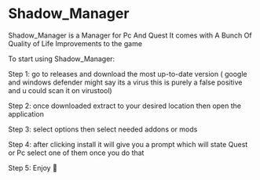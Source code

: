Shadow_Manager
=============================
Shadow_Manager is a Manager for Pc And Quest It comes with A Bunch Of Quality of Life Improvements to the game

To start using Shadow_Manager:

Step 1: go to releases and download the most up-to-date version ( google and windows defender might say its a virus this is purely a false positive and u could scan it on virustool)

Step 2: once downloaded extract to your desired location then open the application

Step 3: select options then select needed addons or mods

Step 4: after clicking install it will give you a prompt which will state Quest or Pc select one of them once you do that

Step 5: Enjoy 🙂
